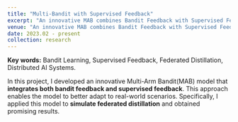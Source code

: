 ```yaml
---
title: "Multi-Bandit with Supervised Feedback"
excerpt: "An innovative MAB combines Bandit Feedback with Supervised Feedback, 2023.02 - Present"
venue: "An innovative MAB combines Bandit Feedback with Supervised Feedback, 2023.02 - Present"
date: 2023.02 - present
collection: research
---
```

**Key words:** Bandit Learning, Supervised Feedback, Federated Distillation, Distributed AI Systems.

In this project, I developed an innovative Multi-Arm Bandit(MAB) model that **integrates both bandit feedback and supervised feedback**. This approach enables the model to better adapt to real-world scenarios. Specifically, I applied this model to **simulate federated distillation** and obtained promising results.
